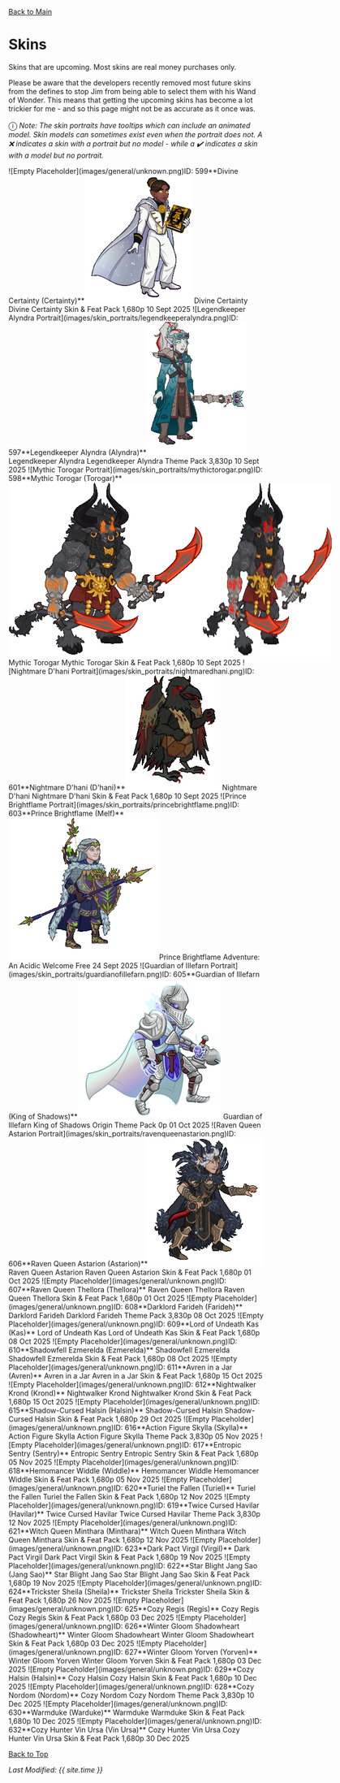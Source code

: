 [Back to Main](index.md)

# Skins

Skins that are upcoming. Most skins are real money purchases only.

Please be aware that the developers recently removed most future skins from the defines to stop Jim from being able to select them with his Wand of Wonder. This means that getting the upcoming skins has become a lot trickier for me - and so this page might not be as accurate as it once was.

<span style="font-size:1.2em;">ⓘ</span> *Note: The skin portraits have tooltips which can include an animated model. Skin models can sometimes exist even when the portrait does not. A ❌ indicates a skin with a portrait but no model - while a ✔️ indicates a skin with a model but no portrait.*

<span class="skinTableColumn">
    <span class="skinTableRow">
        <span class="skinTableIcon">
            <span class="skinTooltipHolder" style="width:max-content">![Empty Placeholder](images/general/unknown.png)<span class="featTooltipContents">ID: 599**Divine Certainty (Certainty)**<img src="images/skin_models/divinecertainty.gif" alt="Divine Certainty Model Gif" style="width:auto;height:auto;max-width:min-content;max-height:100%"></span><span style="position:absolute;bottom:-6px;right:-18px">✔️</span></span>
        </span>
        <span class="skinTableName">
            Divine Certainty
        </span>
        <span class="skinTableSource">
            Divine Certainty Skin & Feat Pack
        </span>
        <span class="skinTableCost">
            1,680p
        </span>
        <span class="skinTableDate">
            10 Sept 2025
        </span>
    </span>
    <span class="skinTableRow">
        <span class="skinTableIcon">
            <span class="skinTooltipHolder" style="width:max-content">![Legendkeeper Alyndra Portrait](images/skin_portraits/legendkeeperalyndra.png)<span class="featTooltipContents">ID: 597**Legendkeeper Alyndra (Alyndra)**<img src="images/skin_models/legendkeeperalyndra.gif" alt="Legendkeeper Alyndra Model Gif" style="width:auto;height:auto;max-width:min-content;max-height:100%"></span></span>
        </span>
        <span class="skinTableName">
            Legendkeeper Alyndra
        </span>
        <span class="skinTableSource">
            Legendkeeper Alyndra Theme Pack
        </span>
        <span class="skinTableCost">
            3,830p
        </span>
        <span class="skinTableDate">
            10 Sept 2025
        </span>
    </span>
    <span class="skinTableRow">
        <span class="skinTableIcon">
            <span class="skinTooltipHolder" style="width:max-content">![Mythic Torogar Portrait](images/skin_portraits/mythictorogar.png)<span class="featTooltipContents">ID: 598**Mythic Torogar (Torogar)**<span style="display:flex;flex-direction:row"><img src="images/skin_models/mythictorogar.gif" alt="Mythic Torogar Model Gif" style="width:auto;height:auto;max-width:min-content;max-height:100%"><img src="images/skin_models/mythictorogar-blood_rage.gif" alt="Mythic Torogar Alternate Model Gif" style="width:auto;height:auto;max-width:min-content;max-height:100%"></span></span></span>
        </span>
        <span class="skinTableName">
            Mythic Torogar
        </span>
        <span class="skinTableSource">
            Mythic Torogar Skin & Feat Pack
        </span>
        <span class="skinTableCost">
            1,680p
        </span>
        <span class="skinTableDate">
            10 Sept 2025
        </span>
    </span>
    <span class="skinTableRow">
        <span class="skinTableIcon">
            <span class="skinTooltipHolder" style="width:max-content">![Nightmare D'hani Portrait](images/skin_portraits/nightmaredhani.png)<span class="featTooltipContents">ID: 601**Nightmare D'hani (D'hani)**<img src="images/skin_models/nightmaredhani.gif" alt="Nightmare D'hani Model Gif" style="width:auto;height:auto;max-width:min-content;max-height:100%"></span></span>
        </span>
        <span class="skinTableName">
            Nightmare D'hani
        </span>
        <span class="skinTableSource">
            Nightmare D'hani Skin & Feat Pack
        </span>
        <span class="skinTableCost">
            1,680p
        </span>
        <span class="skinTableDate">
            10 Sept 2025
        </span>
    </span>
    <span class="skinTableRow">
        <span class="skinTableIcon">
            <span class="skinTooltipHolder" style="width:max-content">![Prince Brightflame Portrait](images/skin_portraits/princebrightflame.png)<span class="featTooltipContents">ID: 603**Prince Brightflame (Melf)**<img src="images/skin_models/princebrightflame.gif" alt="Prince Brightflame Model Gif" style="width:auto;height:auto;max-width:min-content;max-height:100%"></span></span>
        </span>
        <span class="skinTableName">
            Prince Brightflame
        </span>
        <span class="skinTableSource">
            Adventure: An Acidic Welcome
        </span>
        <span class="skinTableCost">
            Free
        </span>
        <span class="skinTableDate">
            24 Sept 2025
        </span>
    </span>
    <span class="skinTableRow">
        <span class="skinTableIcon">
            <span class="skinTooltipHolder" style="width:max-content">![Guardian of Illefarn Portrait](images/skin_portraits/guardianofillefarn.png)<span class="featTooltipContents">ID: 605**Guardian of Illefarn (King of Shadows)**<img src="images/skin_models/guardianofillefarn.gif" alt="Guardian of Illefarn Model Gif" style="width:auto;height:auto;max-width:min-content;max-height:100%"></span></span>
        </span>
        <span class="skinTableName">
            Guardian of Illefarn
        </span>
        <span class="skinTableSource">
            King of Shadows Origin Theme Pack
        </span>
        <span class="skinTableCost">
            0p
        </span>
        <span class="skinTableDate">
            01 Oct 2025
        </span>
    </span>
    <span class="skinTableRow">
        <span class="skinTableIcon">
            <span class="skinTooltipHolder" style="width:max-content">![Raven Queen Astarion Portrait](images/skin_portraits/ravenqueenastarion.png)<span class="featTooltipContents">ID: 606**Raven Queen Astarion (Astarion)**<img src="images/skin_models/ravenqueenastarion.gif" alt="Raven Queen Astarion Model Gif" style="width:auto;height:auto;max-width:min-content;max-height:100%"></span></span>
        </span>
        <span class="skinTableName">
            Raven Queen Astarion
        </span>
        <span class="skinTableSource">
            Raven Queen Astarion Skin & Feat Pack
        </span>
        <span class="skinTableCost">
            1,680p
        </span>
        <span class="skinTableDate">
            01 Oct 2025
        </span>
    </span>
    <span class="skinTableRow">
        <span class="skinTableIcon">
            <span class="skinTooltipHolder" style="width:max-content">![Empty Placeholder](images/general/unknown.png)<span class="featTooltipContents">ID: 607**Raven Queen Thellora (Thellora)**</span></span>
        </span>
        <span class="skinTableName">
            Raven Queen Thellora
        </span>
        <span class="skinTableSource">
            Raven Queen Thellora Skin & Feat Pack
        </span>
        <span class="skinTableCost">
            1,680p
        </span>
        <span class="skinTableDate">
            01 Oct 2025
        </span>
    </span>
    <span class="skinTableRow">
        <span class="skinTableIcon">
            <span class="skinTooltipHolder" style="width:max-content">![Empty Placeholder](images/general/unknown.png)<span class="featTooltipContents">ID: 608**Darklord Farideh (Farideh)**</span></span>
        </span>
        <span class="skinTableName">
            Darklord Farideh
        </span>
        <span class="skinTableSource">
            Darklord Farideh Theme Pack
        </span>
        <span class="skinTableCost">
            3,830p
        </span>
        <span class="skinTableDate">
            08 Oct 2025
        </span>
    </span>
    <span class="skinTableRow">
        <span class="skinTableIcon">
            <span class="skinTooltipHolder" style="width:max-content">![Empty Placeholder](images/general/unknown.png)<span class="featTooltipContents">ID: 609**Lord of Undeath Kas (Kas)**</span></span>
        </span>
        <span class="skinTableName">
            Lord of Undeath Kas
        </span>
        <span class="skinTableSource">
            Lord of Undeath Kas Skin & Feat Pack
        </span>
        <span class="skinTableCost">
            1,680p
        </span>
        <span class="skinTableDate">
            08 Oct 2025
        </span>
    </span>
    <span class="skinTableRow">
        <span class="skinTableIcon">
            <span class="skinTooltipHolder" style="width:max-content">![Empty Placeholder](images/general/unknown.png)<span class="featTooltipContents">ID: 610**Shadowfell Ezmerelda (Ezmerelda)**</span></span>
        </span>
        <span class="skinTableName">
            Shadowfell Ezmerelda
        </span>
        <span class="skinTableSource">
            Shadowfell Ezmerelda Skin & Feat Pack
        </span>
        <span class="skinTableCost">
            1,680p
        </span>
        <span class="skinTableDate">
            08 Oct 2025
        </span>
    </span>
    <span class="skinTableRow">
        <span class="skinTableIcon">
            <span class="skinTooltipHolder" style="width:max-content">![Empty Placeholder](images/general/unknown.png)<span class="featTooltipContents">ID: 611**Avren in a Jar (Avren)**</span></span>
        </span>
        <span class="skinTableName">
            Avren in a Jar
        </span>
        <span class="skinTableSource">
            Avren in a Jar Skin & Feat Pack
        </span>
        <span class="skinTableCost">
            1,680p
        </span>
        <span class="skinTableDate">
            15 Oct 2025
        </span>
    </span>
    <span class="skinTableRow">
        <span class="skinTableIcon">
            <span class="skinTooltipHolder" style="width:max-content">![Empty Placeholder](images/general/unknown.png)<span class="featTooltipContents">ID: 612**Nightwalker Krond (Krond)**</span></span>
        </span>
        <span class="skinTableName">
            Nightwalker Krond
        </span>
        <span class="skinTableSource">
            Nightwalker Krond Skin & Feat Pack
        </span>
        <span class="skinTableCost">
            1,680p
        </span>
        <span class="skinTableDate">
            15 Oct 2025
        </span>
    </span>
    <span class="skinTableRow">
        <span class="skinTableIcon">
            <span class="skinTooltipHolder" style="width:max-content">![Empty Placeholder](images/general/unknown.png)<span class="featTooltipContents">ID: 615**Shadow-Cursed Halsin (Halsin)**</span></span>
        </span>
        <span class="skinTableName">
            Shadow-Cursed Halsin
        </span>
        <span class="skinTableSource">
            Shadow-Cursed Halsin Skin & Feat Pack
        </span>
        <span class="skinTableCost">
            1,680p
        </span>
        <span class="skinTableDate">
            29 Oct 2025
        </span>
    </span>
    <span class="skinTableRow">
        <span class="skinTableIcon">
            <span class="skinTooltipHolder" style="width:max-content">![Empty Placeholder](images/general/unknown.png)<span class="featTooltipContents">ID: 616**Action Figure Skylla (Skylla)**</span></span>
        </span>
        <span class="skinTableName">
            Action Figure Skylla
        </span>
        <span class="skinTableSource">
            Action Figure Skylla Theme Pack
        </span>
        <span class="skinTableCost">
            3,830p
        </span>
        <span class="skinTableDate">
            05 Nov 2025
        </span>
    </span>
    <span class="skinTableRow">
        <span class="skinTableIcon">
            <span class="skinTooltipHolder" style="width:max-content">![Empty Placeholder](images/general/unknown.png)<span class="featTooltipContents">ID: 617**Entropic Sentry (Sentry)**</span></span>
        </span>
        <span class="skinTableName">
            Entropic Sentry
        </span>
        <span class="skinTableSource">
            Entropic Sentry Skin & Feat Pack
        </span>
        <span class="skinTableCost">
            1,680p
        </span>
        <span class="skinTableDate">
            05 Nov 2025
        </span>
    </span>
    <span class="skinTableRow">
        <span class="skinTableIcon">
            <span class="skinTooltipHolder" style="width:max-content">![Empty Placeholder](images/general/unknown.png)<span class="featTooltipContents">ID: 618**Hemomancer Widdle (Widdle)**</span></span>
        </span>
        <span class="skinTableName">
            Hemomancer Widdle
        </span>
        <span class="skinTableSource">
            Hemomancer Widdle Skin & Feat Pack
        </span>
        <span class="skinTableCost">
            1,680p
        </span>
        <span class="skinTableDate">
            05 Nov 2025
        </span>
    </span>
    <span class="skinTableRow">
        <span class="skinTableIcon">
            <span class="skinTooltipHolder" style="width:max-content">![Empty Placeholder](images/general/unknown.png)<span class="featTooltipContents">ID: 620**Turiel the Fallen (Turiel)**</span></span>
        </span>
        <span class="skinTableName">
            Turiel the Fallen
        </span>
        <span class="skinTableSource">
            Turiel the Fallen Skin & Feat Pack
        </span>
        <span class="skinTableCost">
            1,680p
        </span>
        <span class="skinTableDate">
            12 Nov 2025
        </span>
    </span>
    <span class="skinTableRow">
        <span class="skinTableIcon">
            <span class="skinTooltipHolder" style="width:max-content">![Empty Placeholder](images/general/unknown.png)<span class="featTooltipContents">ID: 619**Twice Cursed Havilar (Havilar)**</span></span>
        </span>
        <span class="skinTableName">
            Twice Cursed Havilar
        </span>
        <span class="skinTableSource">
            Twice Cursed Havilar Theme Pack
        </span>
        <span class="skinTableCost">
            3,830p
        </span>
        <span class="skinTableDate">
            12 Nov 2025
        </span>
    </span>
    <span class="skinTableRow">
        <span class="skinTableIcon">
            <span class="skinTooltipHolder" style="width:max-content">![Empty Placeholder](images/general/unknown.png)<span class="featTooltipContents">ID: 621**Witch Queen Minthara (Minthara)**</span></span>
        </span>
        <span class="skinTableName">
            Witch Queen Minthara
        </span>
        <span class="skinTableSource">
            Witch Queen Minthara Skin & Feat Pack
        </span>
        <span class="skinTableCost">
            1,680p
        </span>
        <span class="skinTableDate">
            12 Nov 2025
        </span>
    </span>
    <span class="skinTableRow">
        <span class="skinTableIcon">
            <span class="skinTooltipHolder" style="width:max-content">![Empty Placeholder](images/general/unknown.png)<span class="featTooltipContents">ID: 623**Dark Pact Virgil (Virgil)**</span></span>
        </span>
        <span class="skinTableName">
            Dark Pact Virgil
        </span>
        <span class="skinTableSource">
            Dark Pact Virgil Skin & Feat Pack
        </span>
        <span class="skinTableCost">
            1,680p
        </span>
        <span class="skinTableDate">
            19 Nov 2025
        </span>
    </span>
    <span class="skinTableRow">
        <span class="skinTableIcon">
            <span class="skinTooltipHolder" style="width:max-content">![Empty Placeholder](images/general/unknown.png)<span class="featTooltipContents">ID: 622**Star Blight Jang Sao (Jang Sao)**</span></span>
        </span>
        <span class="skinTableName">
            Star Blight Jang Sao
        </span>
        <span class="skinTableSource">
            Star Blight Jang Sao Skin & Feat Pack
        </span>
        <span class="skinTableCost">
            1,680p
        </span>
        <span class="skinTableDate">
            19 Nov 2025
        </span>
    </span>
    <span class="skinTableRow">
        <span class="skinTableIcon">
            <span class="skinTooltipHolder" style="width:max-content">![Empty Placeholder](images/general/unknown.png)<span class="featTooltipContents">ID: 624**Trickster Sheila (Sheila)**</span></span>
        </span>
        <span class="skinTableName">
            Trickster Sheila
        </span>
        <span class="skinTableSource">
            Trickster Sheila Skin & Feat Pack
        </span>
        <span class="skinTableCost">
            1,680p
        </span>
        <span class="skinTableDate">
            26 Nov 2025
        </span>
    </span>
    <span class="skinTableRow">
        <span class="skinTableIcon">
            <span class="skinTooltipHolder" style="width:max-content">![Empty Placeholder](images/general/unknown.png)<span class="featTooltipContents">ID: 625**Cozy Regis (Regis)**</span></span>
        </span>
        <span class="skinTableName">
            Cozy Regis
        </span>
        <span class="skinTableSource">
            Cozy Regis Skin & Feat Pack
        </span>
        <span class="skinTableCost">
            1,680p
        </span>
        <span class="skinTableDate">
            03 Dec 2025
        </span>
    </span>
    <span class="skinTableRow">
        <span class="skinTableIcon">
            <span class="skinTooltipHolder" style="width:max-content">![Empty Placeholder](images/general/unknown.png)<span class="featTooltipContents">ID: 626**Winter Gloom Shadowheart (Shadowheart)**</span></span>
        </span>
        <span class="skinTableName">
            Winter Gloom Shadowheart
        </span>
        <span class="skinTableSource">
            Winter Gloom Shadowheart Skin & Feat Pack
        </span>
        <span class="skinTableCost">
            1,680p
        </span>
        <span class="skinTableDate">
            03 Dec 2025
        </span>
    </span>
    <span class="skinTableRow">
        <span class="skinTableIcon">
            <span class="skinTooltipHolder" style="width:max-content">![Empty Placeholder](images/general/unknown.png)<span class="featTooltipContents">ID: 627**Winter Gloom Yorven (Yorven)**</span></span>
        </span>
        <span class="skinTableName">
            Winter Gloom Yorven
        </span>
        <span class="skinTableSource">
            Winter Gloom Yorven Skin & Feat Pack
        </span>
        <span class="skinTableCost">
            1,680p
        </span>
        <span class="skinTableDate">
            03 Dec 2025
        </span>
    </span>
    <span class="skinTableRow">
        <span class="skinTableIcon">
            <span class="skinTooltipHolder" style="width:max-content">![Empty Placeholder](images/general/unknown.png)<span class="featTooltipContents">ID: 629**Cozy Halsin (Halsin)**</span></span>
        </span>
        <span class="skinTableName">
            Cozy Halsin
        </span>
        <span class="skinTableSource">
            Cozy Halsin Skin & Feat Pack
        </span>
        <span class="skinTableCost">
            1,680p
        </span>
        <span class="skinTableDate">
            10 Dec 2025
        </span>
    </span>
    <span class="skinTableRow">
        <span class="skinTableIcon">
            <span class="skinTooltipHolder" style="width:max-content">![Empty Placeholder](images/general/unknown.png)<span class="featTooltipContents">ID: 628**Cozy Nordom (Nordom)**</span></span>
        </span>
        <span class="skinTableName">
            Cozy Nordom
        </span>
        <span class="skinTableSource">
            Cozy Nordom Theme Pack
        </span>
        <span class="skinTableCost">
            3,830p
        </span>
        <span class="skinTableDate">
            10 Dec 2025
        </span>
    </span>
    <span class="skinTableRow">
        <span class="skinTableIcon">
            <span class="skinTooltipHolder" style="width:max-content">![Empty Placeholder](images/general/unknown.png)<span class="featTooltipContents">ID: 630**Warmduke (Warduke)**</span></span>
        </span>
        <span class="skinTableName">
            Warmduke
        </span>
        <span class="skinTableSource">
            Warmduke Skin & Feat Pack
        </span>
        <span class="skinTableCost">
            1,680p
        </span>
        <span class="skinTableDate">
            10 Dec 2025
        </span>
    </span>
    <span class="skinTableRow">
        <span class="skinTableIcon">
            <span class="skinTooltipHolder" style="width:max-content">![Empty Placeholder](images/general/unknown.png)<span class="featTooltipContents">ID: 632**Cozy Hunter Vin Ursa (Vin Ursa)**</span></span>
        </span>
        <span class="skinTableName">
            Cozy Hunter Vin Ursa
        </span>
        <span class="skinTableSource">
            Cozy Hunter Vin Ursa Skin & Feat Pack
        </span>
        <span class="skinTableCost">
            1,680p
        </span>
        <span class="skinTableDate">
            30 Dec 2025
        </span>
    </span>
</span>

[Back to Top](#top)

*Last Modified: {{ site.time }}*